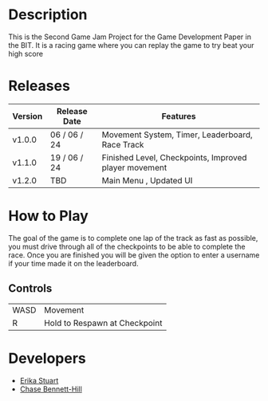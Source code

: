 # Description 
This is the Second Game Jam Project for the Game Development Paper in the BIT.
It is a racing game where you can replay the game to try beat your high score
# Releases
| Version | Release Date | Features |
|---------|-------------|---------------|
| v1.0.0 | 06 / 06 / 24 | Movement System, Timer, Leaderboard, Race Track | 
| v1.1.0 | 19 / 06 / 24 | Finished Level, Checkpoints, Improved player movement | 
| v1.2.0 | TBD | Main Menu , Updated UI |

# How to Play
The goal of the game is to complete one lap of the track as fast as possible, you must drive through all of the checkpoints to be able to complete the race. Once you are finished you will be given the option to enter a username if your time made it on the leaderboard.
## Controls
 |  |  |
 | ----|------|
 | WASD | Movement |
 | R | Hold to Respawn at Checkpoint | 

 
# Developers
- [Erika Stuart](https://github.com/erokasyuart) 
- [Chase Bennett-Hill](https://github.com/ChaseBENNC9)
